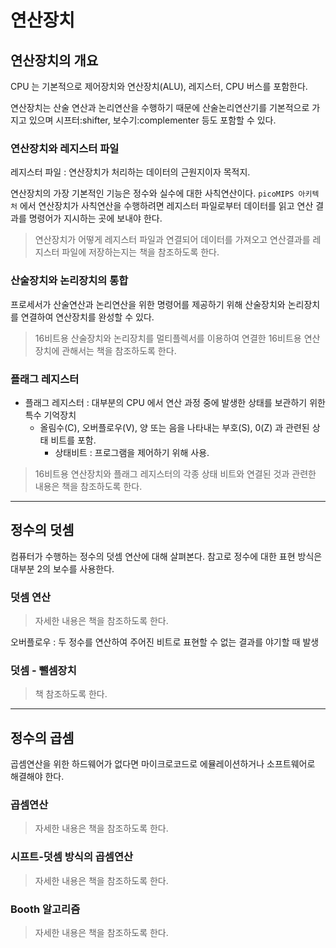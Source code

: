 # 연산장치

## 연산장치의 개요
CPU 는 기본적으로 제어장치와 연산장치(ALU), 레지스터, CPU 버스를 포함한다. 

연산장치는 산술 연산과 논리연산을 수행하기 때문에 산술논리연산기를 기본적으로 가지고 있으며 시프터:shifter, 보수기:complementer 등도 포함할 수 있다.

### 연산장치와 레지스터 파일
레지스터 파일 : 연산장치가 처리하는 데이터의 근원지이자 목적지.

연산장치의 가장 기본적인 기능은 정수와 실수에 대한 사칙연산이다. `picoMIPS 아키텍처` 에서 연산장치가 사칙연산을 수행하려면 레지스터 파일로부터 데이터를 읽고 연산 결과를 명령어가 지시하는 곳에 보내야 한다. 

> 연산장치가 어떻게 레지스터 파일과 연결되어 데이터를 가져오고 연산결과를 레지스터 파일에 저장하는지는 책을 참조하도록 한다.

### 산술장치와 논리장치의 통합
프로세서가 산술연산과 논리연산을 위한 명령어를 제공하기 위해 산술장치와 논리장치를 연결하여 연산장치를 완성할 수 있다.

> 16비트용 산술장치와 논리장치를 멀티플렉서를 이용하여 연결한 16비트용 연산장치에 관해서는 책을 참조하도록 한다. 


### 플래그 레지스터
- 플래그 레지스터 : 대부분의 CPU 에서 연산 과정 중에 발생한 상태를 보관하기 위한 특수 기억장치
    - 올림수(C), 오버플로우(V), 양 또는 음을 나타내는 부호(S), 0(Z) 과 관련된 상태 비트를 포함.
        - 상태비트 : 프로그램을 제어하기 위해 사용.

> 16비트용 연산장치와 플래그 레지스터의 각종 상태 비트와 연결된 것과 관련한 내용은 책을 참조하도록 한다.

--- 

## 정수의 덧셈
컴퓨터가 수행하는 정수의 덧셈 연산에 대해 살펴본다. 참고로 정수에 대한 표현 방식은 대부분 2의 보수를 사용한다.

### 덧셈 연산 
> 자세한 내용은 책을 참조하도록 한다.

오버플로우 : 두 정수를 연산하여 주어진 비트로 표현할 수 없는 결과를 야기할 때 발생

### 덧셈 - 뺄셈장치
> 책 참조하도록 한다.

---

## 정수의 곱셈
곱셈연산을 위한 하드웨어가 없다면 마이크로코드로 에뮬레이션하거나 소프트웨어로 해결해야 한다.

### 곱셈연산
> 자세한 내용은 책을 참조하도록 한다.

### 시프트-덧셈 방식의 곱셈연산
> 자세한 내용은 책을 참조하도록 한다.

### Booth 알고리즘
> 자세한 내용은 책을 참조하도록 한다.



